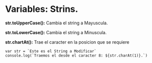 # Variables: Strins.

**str.toUpperCase():** Cambia el string a Mayuscula.

**str.toLowerCase():** Cambia el string a Minuscula.

**str.chartAt():** Trae el caracter en la posicion que se requiere

    var str = `Este es el String a Modificar`
    console.log(`Traemos el desde el caracter 8: ${str.charAt(1)}.`)
